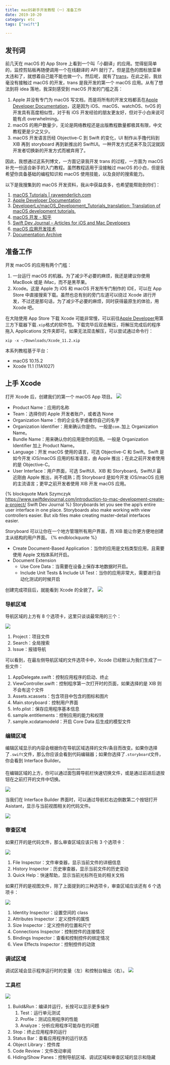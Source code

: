 ```yaml
---
title: macOS新手开发教程（一）准备工作
date: 2019-10-20
category: etc
tags: ["swift"]

---
```


## 发刊词

前几天在 macOS 的 App Store 上看到一个叫「小翻译」的应用。觉得挺简单的，监控剪贴板再随便调用一个在线翻译的 API 就行了。但是蓝色的图标放菜单太违和了，就想着自己能不能也做一个。然后呢，就有了[trans](https://github.com/rhinoc/trans)，在此之前，我丝毫没有接触过 macOS 的开发，trans 是我开发的第一个 macOS 应用。从有了想法到将 idea 落地，我深刻感受到 macOS 开发的门槛之高：

1. Apple 并没有专门为 macOS 写文档，而是将所有的开发文档都丢在[Apple Developer Documentation](https://developer.apple.com/documentation/)，这是因为 iOS、macOS、watchOS、tvOS 的开发具有高度相似性，对于有 iOS 开发经验的朋友更友好，但对于小白来说可能有点 overwhelming。
2. macOS 的用户数量少，无论是网络教程还是出版教程数量都极其有限，中文教程更是少之又少。
3. macOS 开发语言历经 Objective-C 到 Swift 的变化，UI 制作从手撸代码到 XIB 再到 storyboard 再到新推出的 SwiftUI。一种开发方式还来不及沉淀就因开发者切换新的开发方式而被弃用了。

因此，我想通过这系列博文，一方面记录我开发 trans 的过程，一方面为 macOS 补充一份适合新手的入门教程。虽然教程适用于没接触过 macOS 的小白，但是我希望你具备基础的编程知识和 macOS 使用技能，以及良好的搜索能力。

以下是我搜集到的 macOS 开发资料，我从中获益良多，也希望能帮助到你们：

1. [macOS Tutorials | raywenderlich.com](https://www.raywenderlich.com/macos)
2. [Apple Developer Documentation](https://developer.apple.com/documentation/)
3. [DeveloperLx/macOS_Development_Tutorials_translation: Translation of macOS development tutorials.](https://github.com/DeveloperLx/macOS_Development_Tutorials_translation)
4. [macOS 开发 - 知乎](https://zhuanlan.zhihu.com/c_1079349488673648640)
5. [Swift Dev Journal – Articles for iOS and Mac Developers](https://www.swiftdevjournal.com/)
6. [macOS 应用开发技术](https://macdev.io/)
7. [Documentation Archive](https://developer.apple.com/library/archive/navigation/)

## 准备工作

开发 macOS 的应用有两个门槛：

1. 一台运行 macOS 的机器。为了减少不必要的麻烦，我还是建议你使用 MacBook 或是 iMac，而不是黑苹果。
2. Xcode。这是 Apple 为 iOS 和 macOS 开发所专门制作的 IDE，可以在 App Store 中直接搜索下载。虽然也总有别的旁门左道可以绕过 Xcode 进行开发，不过还是那句话，为了减少不必要的麻烦，同时获得最原生的体验，用 Xcode 吧。

在大陆使用 App Store 下载 Xcode 可能非常慢，可以前往[Apple Developer](https://developer.apple.com/download/)用第三方下载器下载`.xip`格式的软件包。下载完毕后双击解压，将解压完成后的程序拖入 Applications 文件夹即可。如果无法双击解压，可以尝试通过命令行：

```
xip -x ~/Downloads/Xcode_11.2.xip
```

本系列教程基于平台：

-   macOS 10.15.2
-   Xcode 11.1 (11A1027)

## 上手 Xcode

打开 Xcode 后，创建我们的第一个 macOS App 项目。
![](https://pic.rhinoc.top/mweb/15722485065746.jpg)

-   Product Name：应用的名称
-   Team：选择你的 Apple 开发者账户，或者选 None
-   Organization Name：你的企业名字或者你自己的名字
-   Organization Identifier：用来确认你是你。一般是`com.`加上 Organization Name。
-   Bundle Name：用来确认你的应用是你的应用。一般是 Organization Identifier 加上 Product Name。
-   Language：开发 macOS 使用的语言，可选 Objective-C 和 Swift。Swift 是如今开发 iOS/macOS 应用的标准语言，由 Apple 推出；在此之前开发者使用的是 Objective-C。
-   User Interface：用户界面，可选 SwiftUI、XIB 和 Storyboard。SwiftUI 最近刚由 Apple 推出，尚不成熟；而 Storyboard 是如今开发 iOS/macOS 应用的主流语言；更早之前开发者使用 XIB 开发 macOS 应用。

{% blockquote Mark Szymczyk https://www.swiftdevjournal.com/introduction-to-mac-development-create-a-project/ Swift Dev Journal %}
Storyboards let you see the app’s entire user interface in one place. Storyboards also make working with view controllers easier. But xib files make creating master-detail interfaces easier.

Storyboard 可以让你在一个地方管理所有用户界面，而 XIB 能让你更方便地创建主从结构的用户界面。
{% endblockquote %}

-   Create Document-Based Application：当你的应用是文档类型应用，且需要使用 Apple 文档体系时开启。
-   Document Extension
    -   Use Core Data：当需要在设备上保存本地数据时开启。
    -   Include Unit Tests & Include UI Test：当你的应用非常大，需要进行自动化测试的时候开启

创建完成项目后，就能看到 Xcode 的全貌了。
![](https://pic.rhinoc.top/mweb/15722521122242.jpg)

### 导航区域

导航区域的上方有 8 个选项卡，这里只谈谈最常用的三个：

![](https://pic.rhinoc.top/mweb/15722545653537.jpg)

1. Project：项目文件
2. Search：全局搜索
3. Issue：报错导航

可以看到，在最左侧导航区域的文件选项卡中，Xcode 已经默认为我们生成了一些文件：

1. AppDelegate.swift：控制应用程序的启动、终止
2. ViewController.swift：控制程序第一次打开时的页面，如果选择的是 XIB 则不会有这个文件
3. Assets.xcassets：包含项目中包含的图标和图片
4. Main.storyboard：控制用户界面
5. Info.plist：保存应用程序基本信息
6. sample.entitlements：控制应用的能力和权限
7. sample.xcdatamodeld：开启 Core Data 后生成的模型文件

### 编辑区域

编辑区域显示的内容会根据你在导航区域选择的文件/条目而改变。如果你选择了`.swift`文件，那么你应该会看到代码编辑器；如果你选择了`.storyboard`文件，你会看到 Interface Builder。

在编辑区域的上方，你可以通过<ruby>面包屑<rt>breadcrumb</rt></ruby>导航栏快速切换文件，或是通过前进后退按钮在之前打开的文件中切换。

![](https://pic.rhinoc.top/mweb/15722549742733.jpg)

当我们在 Interface Builder 界面时，可以通过导航栏右边倒数第二个按钮打开 Asistant，显示与当前视图相关的代码文件。

![](https://pic.rhinoc.top/mweb/15722553510679.jpg)

### 审查区域

如果打开的是代码文件，那么审查区域应该只有 3 个选项卡：

![](https://pic.rhinoc.top/mweb/15722556419936.jpg)

1. File Inspector：文件审查器，显示当前文件的详细信息
2. History Inspector：历史审查器，显示当前文件的历史变动
3. Quick Help：快速帮助，显示当前光标所在处的相关文档

如果打开的是视图文件，除了上面提到的三种选项卡，审查区域应该还有 6 个选项卡：

![](https://pic.rhinoc.top/mweb/15722557968010.jpg)

1. Identity Inspector：设置空间的 class
2. Attributes Inspector：定义控件的属性
3. Size Inspector：定义控件的位置和尺寸
4. Connections Inspector：控制控件的连接情况
5. Bindings Inspector：查看和控制控件的绑定情况
6. View Effects Inspector：控制控件的动效

### 调试区域

调试区域会显示程序运行时的变量（左）和控制台输出（右）。
![](https://pic.rhinoc.top/mweb/15722570730171.jpg)

### 工具栏

![](https://pic.rhinoc.top/mweb/15722565964715.jpg)

1. Build&Run：编译并运行，长按可以显示更多操作
    1. Test：运行单元测试
    2. Profile：测试应用程序的性能
    3. Analyze：分析应用程序可能存在的问题
2. Stop：终止应用程序的运行
3. Status Bar：查看应用程序的运行状态
4. Object Library：控件库
5. Code Review：文件改动审阅
6. Hiding/Show Panes：控制导航区域、调试区域和审查区域的显示和隐藏
